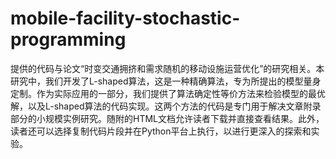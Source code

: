 # mobile-facility-stochastic-programming
提供的代码与论文“时变交通拥挤和需求随机的移动设施运营优化”的研究相关。本研究中，我们开发了L-shaped算法，这是一种精确算法，专为所提出的模型量身定制。作为实际应用的一部分，我们提供了算法确定性等价方法来检验模型的最优解，以及L-shaped算法的代码实现。这两个方法的代码是专门用于解决文章附录部分的小规模实例研究。随附的HTML文档允许读者下载并直接查看结果。此外，读者还可以选择复制代码片段并在Python平台上执行，以进行更深入的探索和实验。
